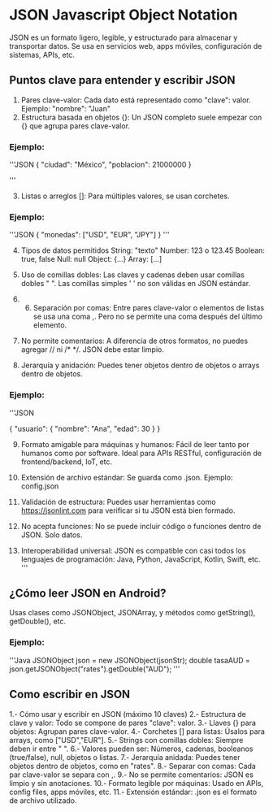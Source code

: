 # JSON Javascript Object Notation

JSON es un formato ligero, legible, y estructurado para almacenar y transportar datos. Se usa en servicios web, apps móviles, configuración de sistemas, APIs, etc.

## Puntos clave para entender y escribir JSON
1. Pares clave-valor: Cada dato está representado como "clave": valor.
Ejemplo: "nombre": "Juan"
2. Estructura basada en objetos {}: Un JSON completo suele empezar con {} que agrupa pares clave-valor.

### Ejemplo:

'''JSON
{
  "ciudad": "México",
  "poblacion": 21000000
}

'''

3. Listas o arreglos []: Para múltiples valores, se usan corchetes.

### Ejemplo:

'''JSON
{
  "monedas": ["USD", "EUR", "JPY"]
}
'''

4. Tipos de datos permitidos
String: "texto"
Number: 123 o 123.45
Boolean: true, false
Null: null
Object: {...}
Array: [...]

5. Uso de comillas dobles: Las claves y cadenas deben usar comillas dobles " ". Las comillas simples ' ' no son válidas en JSON estándar.

6. 6. Separación por comas: Entre pares clave-valor o elementos de listas se usa una coma ,. Pero no se permite una coma después del último elemento.
7. No permite comentarios: A diferencia de otros formatos, no puedes agregar // ni /* */. JSON debe estar limpio.
8. Jerarquía y anidación: Puedes tener objetos dentro de objetos o arrays dentro de objetos.

### Ejemplo:

'''JSON

  {
  "usuario": {
    "nombre": "Ana",
    "edad": 30
  }
}

9. Formato amigable para máquinas y humanos: Fácil de leer tanto por humanos como por software. Ideal para APIs RESTful, configuración de frontend/backend, IoT, etc.

10. Extensión de archivo estándar: Se guarda como .json. Ejemplo: config.json

11. Validación de estructura: Puedes usar herramientas como https://jsonlint.com para verificar si tu JSON está bien formado.

12. No acepta funciones: No se puede incluir código o funciones dentro de JSON. Solo datos.

13. Interoperabilidad universal: JSON es compatible con casi todos los lenguajes de programación: Java, Python, JavaScript, Kotlin, Swift, etc.
'''

## ¿Cómo leer JSON en Android?

Usas clases como JSONObject, JSONArray, y métodos como getString(), getDouble(), etc.

### Ejemplo:

'''Java
JSONObject json = new JSONObject(jsonStr);
double tasaAUD = json.getJSONObject("rates").getDouble("AUD");
'''

## Como escribir en JSON

1.- Cómo usar y escribir en JSON (máximo 10 claves)
2.- Estructura de clave y valor: Todo se compone de pares "clave": valor.
3.- Llaves {} para objetos: Agrupan pares clave-valor.
4.- Corchetes [] para listas: Úsalos para arrays, como ["USD","EUR"].
5.- Strings con comillas dobles: Siempre deben ir entre " ".
6.- Valores pueden ser: Números, cadenas, booleanos (true/false), null, objetos o listas.
7.- Jerarquía anidada: Puedes tener objetos dentro de objetos, como en "rates".
8.- Separar con comas: Cada par clave-valor se separa con ,.
9.- No se permite comentarios: JSON es limpio y sin anotaciones.
10.- Formato legible por máquinas: Usado en APIs, config files, apps móviles, etc.
11.- Extensión estándar: .json es el formato de archivo utilizado.

